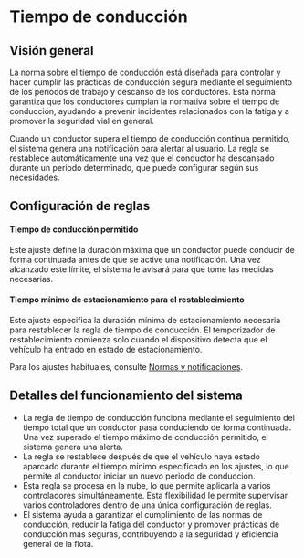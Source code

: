 # Tiempo de conducción

## Visión general

La norma sobre el tiempo de conducción está diseñada para controlar y hacer cumplir las prácticas de conducción segura mediante el seguimiento de los periodos de trabajo y descanso de los conductores. Esta norma garantiza que los conductores cumplan la normativa sobre el tiempo de conducción, ayudando a prevenir incidentes relacionados con la fatiga y a promover la seguridad vial en general.

Cuando un conductor supera el tiempo de conducción continua permitido, el sistema genera una notificación para alertar al usuario. La regla se restablece automáticamente una vez que el conductor ha descansado durante un periodo determinado, que puede configurar según sus necesidades.

## Configuración de reglas

#### **Tiempo de conducción permitido**

Este ajuste define la duración máxima que un conductor puede conducir de forma continuada antes de que se active una notificación. Una vez alcanzado este límite, el sistema le avisará para que tome las medidas necesarias.

#### Tiempo mínimo de estacionamiento para el restablecimiento

Este ajuste especifica la duración mínima de estacionamiento necesaria para restablecer la regla de tiempo de conducción. El temporizador de restablecimiento comienza solo cuando el dispositivo detecta que el vehículo ha entrado en estado de estacionamiento.

Para los ajustes habituales, consulte [Normas y notificaciones](../).

## Detalles del funcionamiento del sistema

* La regla de tiempo de conducción funciona mediante el seguimiento del tiempo total que un conductor pasa conduciendo de forma continuada. Una vez superado el tiempo máximo de conducción permitido, el sistema genera una alerta.
* La regla se restablece después de que el vehículo haya estado aparcado durante el tiempo mínimo especificado en los ajustes, lo que permite al conductor iniciar un nuevo periodo de conducción.
* Esta regla se procesa en la nube, lo que permite aplicarla a varios controladores simultáneamente. Esta flexibilidad le permite supervisar varios controladores dentro de una única configuración de reglas.
* El sistema ayuda a garantizar el cumplimiento de las normas de conducción, reducir la fatiga del conductor y promover prácticas de conducción más seguras, contribuyendo a la seguridad y eficiencia general de la flota.
